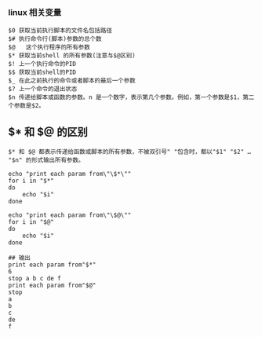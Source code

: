 ### linux 相关变量

    $0 获取当前执行脚本的文件名包括路径
    $# 执行命令行(脚本)参数的总个数
    $@   这个执行程序的所有参数
    $* 获取当前shell 的所有参数(注意与$@区别)
    $! 上一个执行命令的PID
    $$ 获取当前shell的PID
    $_ 在此之前执行的命令或者脚本的最后一个参数
    $? 上一个命令的退出状态
    $n 传递给脚本或函数的参数。n 是一个数字，表示第几个参数。例如，第一个参数是$1，第二个参数是$2。

## $* 和 $@ 的区别

    $* 和 $@ 都表示传递给函数或脚本的所有参数，不被双引号" "包含时，都以"$1" "$2" … "$n" 的形式输出所有参数。

    echo "print each param from\"\$*\""
    for i in "$*"
    do
        echo "$i"
    done

    echo "print each param from\"\$@\""
    for i in "$@"
    do
        echo "$i"
    done

    ## 输出
    print each param from"$*"
    6
    stop a b c de f
    print each param from"$@"
    stop
    a
    b
    c
    de
    f

